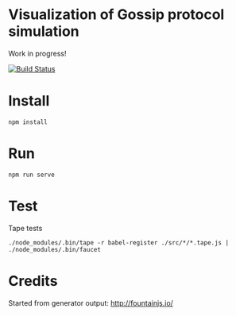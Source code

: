# Visualization of Gossip protocol simulation

Work in progress!

[![Build Status](https://travis-ci.org/RRMoelker/gossip-visualization.svg?branch=master)](https://travis-ci.org/RRMoelker/gossip-visualization)

# Install
```
npm install
```

# Run
```
npm run serve
```

# Test

Tape tests
```
./node_modules/.bin/tape -r babel-register ./src/*/*.tape.js | ./node_modules/.bin/faucet
```

# Credits
Started from generator output: http://fountainjs.io/
